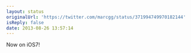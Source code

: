 ```yaml
---
layout: status
originalUrl: 'https://twitter.com/marcgg/status/371994749970182144'
isReply: false
date: 2013-08-26 13:57:14
---
```


Now on iOS7!
